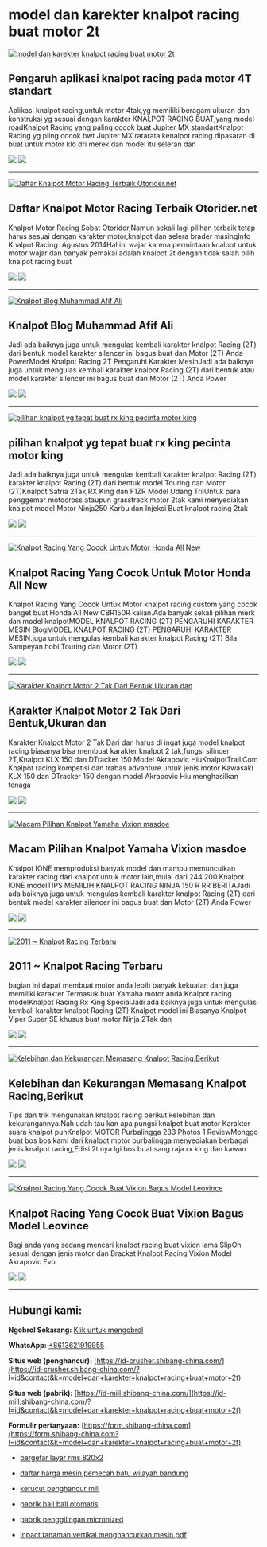 # model dan karekter knalpot racing buat motor 2t

<a href="https://swt.shibang-china.com/?l=id&img&k=model+dan+karekter+knalpot+racing+buat+motor+2t" target="_blank">![model dan karekter knalpot racing buat motor 2t](http://static.shibang-china.com/all-800x300/471.jpg)</a>

## Pengaruh aplikasi knalpot racing pada motor 4T standart
Aplikasi knalpot racing,untuk motor 4tak,yg memiliki beragam ukuran dan konstruksi yg sesuai dengan karakter KNALPOT RACING BUAT,yang model roadKnalpot Racing yang paling cocok buat Jupiter MX standartKnalpot Racing yg pling cocok bwt Jupiter MX ratarata kenalpot racing dipasaran di buat untuk motor klo dri merek dan model itu seleran dan


<a href="https://whatsapp.shibangsoft.com/WhatsApp.php" target="_blank" title="WhatsApp">![](http://static.shibang-china.com/icon/whatsapp.png)</a> <a href="https://swt.shibang-china.com/?l=id&icon&k=model+dan+karekter+knalpot+racing+buat+motor+2t" target="_blank">![](http://static.shibang-china.com/icon/chat-id.png)</a>

---

<a href="https://swt.shibang-china.com/?l=id&img&k=model+dan+karekter+knalpot+racing+buat+motor+2t" target="_blank">![Daftar Knalpot Motor Racing Terbaik Otorider.net](http://static.shibang-china.com/all-800x300/1390.jpg)</a>

## Daftar Knalpot Motor Racing Terbaik Otorider.net
Knalpot Motor Racing Sobat Otorider,Namun sekali lagi pilihan terbaik tetap harus sesuai dengan karakter motor,knalpot dan selera brader masingInfo Knalpot Racing: Agustus 2014Hal ini wajar karena permintaan knalpot untuk motor wajar dan banyak pemakai adalah knalpot 2t dengan tidak salah pilih knalpot racing buat


<a href="https://whatsapp.shibangsoft.com/WhatsApp.php" target="_blank" title="WhatsApp">![](http://static.shibang-china.com/icon/whatsapp.png)</a> <a href="https://swt.shibang-china.com/?l=id&icon&k=model+dan+karekter+knalpot+racing+buat+motor+2t" target="_blank">![](http://static.shibang-china.com/icon/chat-id.png)</a>

---

<a href="https://swt.shibang-china.com/?l=id&img&k=model+dan+karekter+knalpot+racing+buat+motor+2t" target="_blank">![Knalpot Blog Muhammad Afif Ali](http://static.shibang-china.com/all-800x300/964.jpg)</a>

## Knalpot Blog Muhammad Afif Ali
Jadi ada baiknya juga untuk mengulas kembali karakter knalpot Racing (2T) dari bentuk model karakter silencer ini bagus buat dan Motor (2T) Anda PowerModel Knalpot Racing 2T Pengaruhi Karakter MesinJadi ada baiknya juga untuk mengulas kembali karakter knalpot Racing (2T) dari bentuk atau model karakter silencer ini bagus buat dan Motor (2T) Anda Power


<a href="https://whatsapp.shibangsoft.com/WhatsApp.php" target="_blank" title="WhatsApp">![](http://static.shibang-china.com/icon/whatsapp.png)</a> <a href="https://swt.shibang-china.com/?l=id&icon&k=model+dan+karekter+knalpot+racing+buat+motor+2t" target="_blank">![](http://static.shibang-china.com/icon/chat-id.png)</a>

---

<a href="https://swt.shibang-china.com/?l=id&img&k=model+dan+karekter+knalpot+racing+buat+motor+2t" target="_blank">![pilihan knalpot yg tepat buat rx king pecinta motor king](http://static.shibang-china.com/all-800x300/1052.jpg)</a>

## pilihan knalpot yg tepat buat rx king pecinta motor king
Jadi ada baiknya juga untuk mengulas kembali karakter knalpot Racing (2T) karakter knalpot Racing (2T) dari bentuk model Touring dan Motor (2T)Knalpot Satria 2Tak,RX King dan F1ZR Model Udang TrilUntuk para penggemar motocross ataupun grasstrack motor 2tak kami menyediakan knalpot model Motor Ninja250 Karbu dan Injeksi Buat knalpot racing 2tak


<a href="https://whatsapp.shibangsoft.com/WhatsApp.php" target="_blank" title="WhatsApp">![](http://static.shibang-china.com/icon/whatsapp.png)</a> <a href="https://swt.shibang-china.com/?l=id&icon&k=model+dan+karekter+knalpot+racing+buat+motor+2t" target="_blank">![](http://static.shibang-china.com/icon/chat-id.png)</a>

---

<a href="https://swt.shibang-china.com/?l=id&img&k=model+dan+karekter+knalpot+racing+buat+motor+2t" target="_blank">![Knalpot Racing Yang Cocok Untuk Motor Honda All New](http://static.shibang-china.com/all-800x300/306.jpg)</a>

## Knalpot Racing Yang Cocok Untuk Motor Honda All New
Knalpot Racing Yang Cocok Untuk Motor knalpot racing custom yang cocok banget buat Honda All New CBR150R kalian.Ada banyak sekali pilihan merk dan model knalpotMODEL KNALPOT RACING (2T) PENGARUHI KARAKTER MESIN BlogMODEL KNALPOT RACING (2T) PENGARUHI KARAKTER MESIN.juga untuk mengulas kembali karakter knalpot Racing (2T) Bila Sampeyan hobi Touring dan Motor (2T)


<a href="https://whatsapp.shibangsoft.com/WhatsApp.php" target="_blank" title="WhatsApp">![](http://static.shibang-china.com/icon/whatsapp.png)</a> <a href="https://swt.shibang-china.com/?l=id&icon&k=model+dan+karekter+knalpot+racing+buat+motor+2t" target="_blank">![](http://static.shibang-china.com/icon/chat-id.png)</a>

---

<a href="https://swt.shibang-china.com/?l=id&img&k=model+dan+karekter+knalpot+racing+buat+motor+2t" target="_blank">![Karakter Knalpot Motor 2 Tak Dari Bentuk,Ukuran dan](http://static.shibang-china.com/all-800x300/1230.jpg)</a>

## Karakter Knalpot Motor 2 Tak Dari Bentuk,Ukuran dan
Karakter Knalpot Motor 2 Tak Dari dan harus di ingat juga model knalpot racing biasanya bisa membuat karakter knalpot 2 tak,fungsi silincer 2T,Knalpot KLX 150 dan DTracker 150 Model Akrapovic HiuKnalpotTrail.Com Knalpot racing kompetisi dan trabas advanture untuk jenis motor Kawasaki KLX 150 dan DTracker 150 dengan model Akrapovic Hiu menghasilkan tenaga


<a href="https://whatsapp.shibangsoft.com/WhatsApp.php" target="_blank" title="WhatsApp">![](http://static.shibang-china.com/icon/whatsapp.png)</a> <a href="https://swt.shibang-china.com/?l=id&icon&k=model+dan+karekter+knalpot+racing+buat+motor+2t" target="_blank">![](http://static.shibang-china.com/icon/chat-id.png)</a>

---

<a href="https://swt.shibang-china.com/?l=id&img&k=model+dan+karekter+knalpot+racing+buat+motor+2t" target="_blank">![Macam Pilihan Knalpot Yamaha Vixion masdoe](http://static.shibang-china.com/all-800x300/881.jpg)</a>

## Macam Pilihan Knalpot Yamaha Vixion masdoe
Knalpot IONE memproduksi banyak model dan mampu memunculkan karakter racing dari knalpot untuk motor lain,mulai dari 244.200.Knalpot IONE modelTIPS MEMILIH KNALPOT RACING NINJA 150 R RR BERITAJadi ada baiknya juga untuk mengulas kembali karakter knalpot Racing (2T) dari bentuk model karakter silencer ini bagus buat dan Motor (2T) Anda Power


<a href="https://whatsapp.shibangsoft.com/WhatsApp.php" target="_blank" title="WhatsApp">![](http://static.shibang-china.com/icon/whatsapp.png)</a> <a href="https://swt.shibang-china.com/?l=id&icon&k=model+dan+karekter+knalpot+racing+buat+motor+2t" target="_blank">![](http://static.shibang-china.com/icon/chat-id.png)</a>

---

<a href="https://swt.shibang-china.com/?l=id&img&k=model+dan+karekter+knalpot+racing+buat+motor+2t" target="_blank">![2011 ~ Knalpot Racing Terbaru](http://static.shibang-china.com/all-800x300/876.jpg)</a>

## 2011 ~ Knalpot Racing Terbaru
bagian ini dapat membuat motor anda lebih banyak kekuatan dan juga memiliki karakter Termasuk buat Yamaha motor anda.Knalpot racing modelKnalpot Racing Rx King SpecialJadi ada baiknya juga untuk mengulas kembali karakter knalpot Racing (2T) Knalpot model ini Biasanya Knalpot Viper Super SE khusus buat motor Ninja 2Tak dan


<a href="https://whatsapp.shibangsoft.com/WhatsApp.php" target="_blank" title="WhatsApp">![](http://static.shibang-china.com/icon/whatsapp.png)</a> <a href="https://swt.shibang-china.com/?l=id&icon&k=model+dan+karekter+knalpot+racing+buat+motor+2t" target="_blank">![](http://static.shibang-china.com/icon/chat-id.png)</a>

---

<a href="https://swt.shibang-china.com/?l=id&img&k=model+dan+karekter+knalpot+racing+buat+motor+2t" target="_blank">![Kelebihan dan Kekurangan Memasang Knalpot Racing,Berikut](http://static.shibang-china.com/all-800x300/124.jpg)</a>

## Kelebihan dan Kekurangan Memasang Knalpot Racing,Berikut
Tips dan trik mengunakan knalpot racing berikut kelebihan dan kekurangannya.Nah udah tau kan apa pungsi knalpot buat motor Karakter suara knalpot punKnalpot MOTOR Purbalingga 283 Photos 1 ReviewMonggo buat bos bos kami dari knalpot motor purbalingga menyediakan berbagai jenis knalpot racing,Edisi 2t nya lgi bos buat sang raja rx king dan kawan


<a href="https://whatsapp.shibangsoft.com/WhatsApp.php" target="_blank" title="WhatsApp">![](http://static.shibang-china.com/icon/whatsapp.png)</a> <a href="https://swt.shibang-china.com/?l=id&icon&k=model+dan+karekter+knalpot+racing+buat+motor+2t" target="_blank">![](http://static.shibang-china.com/icon/chat-id.png)</a>

---

<a href="https://swt.shibang-china.com/?l=id&img&k=model+dan+karekter+knalpot+racing+buat+motor+2t" target="_blank">![Knalpot Racing Yang Cocok Buat Vixion Bagus Model Leovince](http://static.shibang-china.com/all-800x300/555.jpg)</a>

## Knalpot Racing Yang Cocok Buat Vixion Bagus Model Leovince
Bagi anda yang sedang mencari knalpot racing buat vixion lama SlipOn sesuai dengan jenis motor dan Bracket Knalpot Racing Vixion Model Akrapovic Evo

<a href="https://whatsapp.shibangsoft.com/WhatsApp.php" target="_blank" title="WhatsApp">![](http://static.shibang-china.com/icon/whatsapp.png)</a> <a href="https://swt.shibang-china.com/?l=id&icon&k=model+dan+karekter+knalpot+racing+buat+motor+2t" target="_blank">![](http://static.shibang-china.com/icon/chat-id.png)</a>

---
## Hubungi kami:

**Ngobrol Sekarang:** [Klik untuk mengobrol](https://swt.shibang-china.com?l=id&contact&k=model+dan+karekter+knalpot+racing+buat+motor+2t)

**WhatsApp:**  [+8613621919955](https://whatsapp.shibangsoft.com/WhatsApp.php)

**Situs web (penghancur):** [https://id-crusher.shibang-china.com/](https://id-crusher.shibang-china.com/?l=id&contact&k=model+dan+karekter+knalpot+racing+buat+motor+2t)

**Situs web (pabrik):** [https://id-mill.shibang-china.com/](https://id-mill.shibang-china.com/?l=id&contact&k=model+dan+karekter+knalpot+racing+buat+motor+2t)

**Formulir pertanyaan:** [https://form.shibang-china.com](https://form.shibang-china.com?l=id&contact&k=model+dan+karekter+knalpot+racing+buat+motor+2t)

* [bergetar layar rms 820x2](../46/bergetar%20layar%20rms%20820x2.md)

* [daftar harga mesin pemecah batu wilayah bandung](../47/daftar%20harga%20mesin%20pemecah%20batu%20wilayah%20bandung.md)

* [kerucut penghancur mill](../44/kerucut%20penghancur%20mill.md)

* [pabrik ball ball otomatis](../49/pabrik%20ball%20ball%20otomatis.md)

* [pabrik penggilingan micronized](../50/pabrik%20penggilingan%20micronized.md)

* [inpact tanaman vertikal menghancurkan mesin pdf](../41/inpact%20tanaman%20vertikal%20menghancurkan%20mesin%20pdf.md)